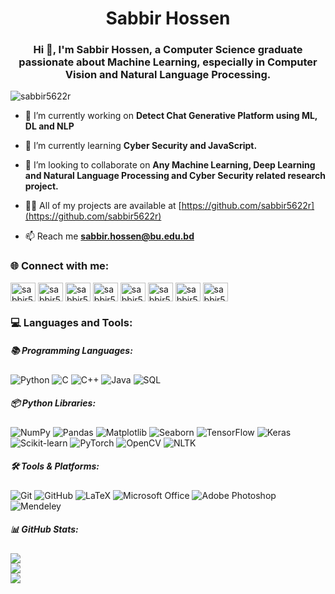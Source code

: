 <h1 align="center">Sabbir Hossen</h1>
<h3 align="center">Hi 👋, I'm Sabbir Hossen, a Computer Science graduate passionate about Machine Learning, especially in Computer Vision and Natural Language Processing.</h3>

<p align="left"> <img src="https://komarev.com/ghpvc/?username=sabbir5622r&label=Profile%20views&color=0e75b6&style=flat" alt="sabbir5622r" /> </p>

- 🔭 I’m currently working on **Detect Chat Generative Platform using ML, DL and NLP**

- 🌱 I’m currently learning **Cyber Security and JavaScript.**

- 👯 I’m looking to collaborate on **Any Machine Learning, Deep Learning and Natural Language Processing and Cyber Security related research project.**

- 👨‍💻 All of my projects are available at [https://github.com/sabbir5622r](https://github.com/sabbir5622r)

- 📫 Reach me **sabbir.hossen@bu.edu.bd**

<h3 align="left">🌐 Connect with me:</h3>
<p align="left">
<a href="https://twitter.com/sabbir5622r" target="blank"><img align="center" src="https://raw.githubusercontent.com/rahuldkjain/github-profile-readme-generator/master/src/images/icons/Social/twitter.svg" alt="sabbir5622r" height="30" width="40" /></a>
<a href="https://linkedin.com/in/sabbir5622r" target="blank"><img align="center" src="https://raw.githubusercontent.com/rahuldkjain/github-profile-readme-generator/master/src/images/icons/Social/linked-in-alt.svg" alt="sabbir5622r" height="30" width="40" /></a>
<a href="https://stackoverflow.com/users/sabbir5622r" target="blank"><img align="center" src="https://raw.githubusercontent.com/rahuldkjain/github-profile-readme-generator/master/src/images/icons/Social/stack-overflow.svg" alt="sabbir5622r" height="30" width="40" /></a>
<a href="https://kaggle.com/sabbir5622r" target="blank"><img align="center" src="https://raw.githubusercontent.com/rahuldkjain/github-profile-readme-generator/master/src/images/icons/Social/kaggle.svg" alt="sabbir5622r" height="30" width="40" /></a>
<a href="https://fb.com/sabbir5622r" target="blank"><img align="center" src="https://raw.githubusercontent.com/rahuldkjain/github-profile-readme-generator/master/src/images/icons/Social/facebook.svg" alt="sabbir5622r" height="30" width="40" /></a>
<a href="https://instagram.com/sabbir5622r" target="blank"><img align="center" src="https://raw.githubusercontent.com/rahuldkjain/github-profile-readme-generator/master/src/images/icons/Social/instagram.svg" alt="sabbir5622r" height="30" width="40" /></a>
<a href="https://www.youtube.com/c/sabbir5622r" target="blank"><img align="center" src="https://raw.githubusercontent.com/rahuldkjain/github-profile-readme-generator/master/src/images/icons/Social/youtube.svg" alt="sabbir5622r" height="30" width="40" /></a>
<a href="https://www.hackerrank.com/sabbir5622r" target="blank"><img align="center" src="https://raw.githubusercontent.com/rahuldkjain/github-profile-readme-generator/master/src/images/icons/Social/hackerrank.svg" alt="sabbir5622r" height="30" width="40" /></a>
</p>

<h3 align="left">💻 Languages and Tools:</h3>

<h5 align="left">📚 Programming Languages:</h5>
<p align="left">
  <img src="https://img.shields.io/badge/python-3670A0?style=for-the-badge&logo=python&logoColor=ffdd54" alt="Python" />
  <img src="https://img.shields.io/badge/c-%2300599C.svg?style=for-the-badge&logo=c&logoColor=white" alt="C" />
  <img src="https://img.shields.io/badge/c++-%2300599C.svg?style=for-the-badge&logo=c%2B%2B&logoColor=white" alt="C++" />
  <img src="https://img.shields.io/badge/java-%23ED8B00.svg?style=for-the-badge&logo=openjdk&logoColor=white" alt="Java" />
  <img src="https://img.shields.io/badge/SQL-%2307405e.svg?style=for-the-badge&logo=sqlite&logoColor=white" alt="SQL" />
</p>

<h5 align="left">📦 Python Libraries:</h5>
<p align="left">
  <img src="https://img.shields.io/badge/numpy-%23013243.svg?style=for-the-badge&logo=numpy&logoColor=white" alt="NumPy" />
  <img src="https://img.shields.io/badge/pandas-%23150458.svg?style=for-the-badge&logo=pandas&logoColor=white" alt="Pandas" />
  <img src="https://img.shields.io/badge/Matplotlib-%23ffffff.svg?style=for-the-badge&logo=Matplotlib&logoColor=black" alt="Matplotlib" />
  <img src="https://img.shields.io/badge/seaborn-3776AB?style=for-the-badge&logo=python&logoColor=white" alt="Seaborn" />
  <img src="https://img.shields.io/badge/TensorFlow-%23FF6F00.svg?style=for-the-badge&logo=tensorflow&logoColor=white" alt="TensorFlow" />
  <img src="https://img.shields.io/badge/Keras-%23D00000.svg?style=for-the-badge&logo=Keras&logoColor=white" alt="Keras" />
  <img src="https://img.shields.io/badge/scikit--learn-%23F7931E.svg?style=for-the-badge&logo=scikit-learn&logoColor=white" alt="Scikit-learn" />
  <img src="https://img.shields.io/badge/PyTorch-%23EE4C2C.svg?style=for-the-badge&logo=PyTorch&logoColor=white" alt="PyTorch" />
  <img src="https://img.shields.io/badge/OpenCV-%23white.svg?style=for-the-badge&logo=opencv&logoColor=black" alt="OpenCV" />
  <img src="https://img.shields.io/badge/NLTK-%23337AB7.svg?style=for-the-badge&logo=python&logoColor=white" alt="NLTK" />
</p>

<h5 align="left">🛠️ Tools & Platforms:</h5>
<p align="left">
  <img src="https://img.shields.io/badge/git-%23F05033.svg?style=for-the-badge&logo=git&logoColor=white" alt="Git" />
  <img src="https://img.shields.io/badge/github-%23121011.svg?style=for-the-badge&logo=github&logoColor=white" alt="GitHub" />
  <img src="https://img.shields.io/badge/latex-%23008080.svg?style=for-the-badge&logo=latex&logoColor=white" alt="LaTeX" />
  <img src="https://img.shields.io/badge/Microsoft_Office-D83B01?style=for-the-badge&logo=microsoft-office&logoColor=white" alt="Microsoft Office" />
  <img src="https://img.shields.io/badge/Adobe%20Photoshop-31A8FF?style=for-the-badge&logo=Adobe%20Photoshop&logoColor=white" alt="Adobe Photoshop" />
  <img src="https://img.shields.io/badge/Mendeley-9A1F2E?style=for-the-badge&logo=mendeley&logoColor=white" alt="Mendeley" />




<h5 align="left">📊 GitHub Stats:</h5>

![](https://github-readme-stats.vercel.app/api?username=sabbir5622r&theme=dark&hide_border=false&include_all_commits=true&count_private=true)<br/>
![](https://nirzak-streak-stats.vercel.app/?user=sabbir5622r&theme=dark&hide_border=false)<br/>
![](https://github-readme-stats.vercel.app/api/top-langs/?username=sabbir5622r&theme=dark&hide_border=false&include_all_commits=true&count_private=true&layout=compact)

